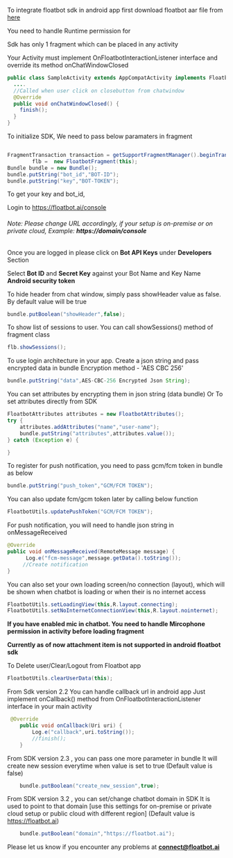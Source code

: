 To integrate floatbot sdk in android app first download floatbot aar file from [here](https://floatbot.ai/android-sdk/floatbotapp-3.2.aar)

You need to handle Runtime permission for

Sdk has only 1 fragment which can be placed in any activity

Your Activity must implement OnFloatbotInteractionListener interface and override its method onChatWindowClosed

~~~java
public class SampleActivity extends AppCompatActivity implements FloatbotFragment.OnFloatbotInteractionListener{
  ....
  //Called when user click on closebutton from chatwindow
  @Override
  public void onChatWindowClosed() {
    finish();
  }
} 
~~~

To initialize SDK, 
We need to pass below paramaters in fragment

~~~java

FragmentTransaction transaction = getSupportFragmentManager().beginTransaction();
        flb =  new FloatbotFragment(this);
Bundle bundle = new Bundle();
bundle.putString("bot_id","BOT-ID");
bundle.putString("key","BOT-TOKEN");
~~~

To get your key and bot_id,

Login to https://floatbot.ai/console <h6>Note: Please change URL accordingly, if your setup is on-premise or on private cloud,
Example: **https://domain/console** 
</h6>

Once you are logged in please click on **Bot API Keys** under **Developers** Section

Select **Bot ID** and **Secret Key** against your Bot Name and Key Name **Android security token**
 
To hide header from chat window, simply pass showHeader value as false. By default value will be true

~~~java
bundle.putBoolean("showHeader",false);
~~~
To show list of sessions to user. You can call showSessions()  method of fragment class
~~~java
flb.showSessions();
~~~
To use login architecture in your app. Create a json string and pass encrypted data in bundle 
Encryption method - 'AES CBC 256'
~~~java
bundle.putString("data",AES-CBC-256 Encrypted Json String);
~~~

You can set attributes by encrypting them in json string (data bundle)
Or
To set attributes directly from SDK
~~~java
FloatbotAttributes attributes = new FloatbotAttributes();
try {
    attributes.addAttributes("name","user-name");
    bundle.putString("attributes",attributes.value());
} catch (Exception e) {

}
~~~

To register for push notification, you need to pass gcm/fcm token in bundle as below
~~~java
bundle.putString("push_token","GCM/FCM TOKEN");
~~~
You can also update fcm/gcm token later by calling below function
~~~java
FloatbotUtils.updatePushToken("GCM/FCM TOKEN"); 
~~~
For push notification, you will need to handle json string in onMessageReceived 

~~~java
@Override
public void onMessageReceived(RemoteMessage message) {
      Log.e("fcm-message",message.getData().toString());
     //Create notification	
}
~~~

You can also set your own loading screen/no connection (layout), which will be shown when chatbot is loading or when their is no internet access
~~~java
FloatbotUtils.setLoadingView(this,R.layout.connecting);
FloatbotUtils.setNoInternetConnectionView(this,R.layout.nointernet);
~~~

**If you have enabled mic in chatbot. You need to handle Mircophone permission in activity before loading fragment**
 
**Currently as of now attachment item is not supported in android floatbot sdk**

To Delete user/Clear/Logout from  Floatbot app
~~~java
FloatbotUtils.clearUserData(this);
~~~


From Sdk version 2.2 You can handle callback url in android app
Just implement onCallback() method from OnFloatbotInteractionListener interface in your main activity

~~~java
 @Override
    public void onCallback(Uri uri) {
        Log.e("callback",uri.toString());
        //finish();
    }
~~~

From SDK version 2.3 , you can pass one more parameter in bundle
It will create new session everytime when value is set to true (Default value is false)
~~~java
    bundle.putBoolean("create_new_session",true);
~~~

From SDK version 3.2 , you can set/change chatbot domain in SDK
It is used to point to that domain [use this settings for on-premise or private cloud setup or public cloud with different region]
(Default value is https://floatbot.ai)
~~~java
    bundle.putBoolean("domain","https://floatbot.ai");
~~~

Please let us know if you encounter any problems at **connect@floatbot.ai**